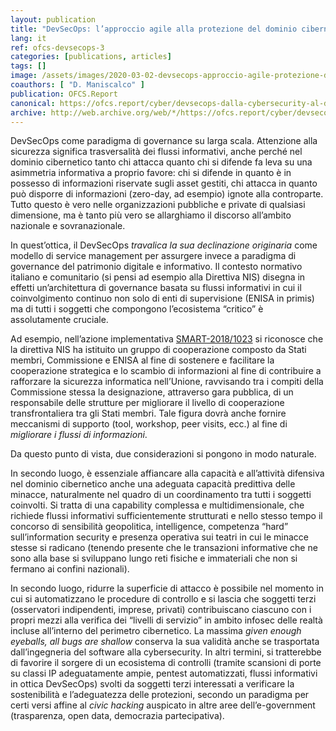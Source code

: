```yaml
---
layout: publication
title: "DevSecOps: l’approccio agile alla protezione del dominio cibernetico – Parte 3"
lang: it
ref: ofcs-devsecops-3
categories: [publications, articles]
tags: []
image: /assets/images/2020-03-02-devsecops-approccio-agile-protezione-dominio-cibernetico-3.jpg
coauthors: [ "D. Maniscalco" ]
publication: OFCS.Report
canonical: https://ofcs.report/cyber/devsecops-dalla-cybersecurity-al-dominio-cibernetico-3/
archive: http://web.archive.org/web/*/https://ofcs.report/cyber/devsecops-dalla-cybersecurity-al-dominio-cibernetico-3/
---
```


DevSecOps come paradigma di governance su larga scala. Attenzione alla sicurezza significa trasversalità dei flussi informativi, anche perché nel dominio cibernetico tanto chi attacca quanto chi si difende fa leva su una asimmetria informativa a proprio favore: chi si difende in quanto è in possesso di informazioni riservate sugli asset gestiti, chi attacca in quanto può disporre di informazioni (zero-day, ad esempio) ignote alla controparte. Tutto questo è vero nelle organizzazioni pubbliche e private di qualsiasi dimensione, ma è tanto più vero se allarghiamo il discorso all’ambito nazionale e sovranazionale.

In quest’ottica, il DevSecOps _travalica la sua declinazione originaria_ come modello di service management per assurgere invece a paradigma di governance del patrimonio digitale e informativo. Il contesto normativo italiano e comunitario (si pensi ad esempio alla Direttiva NIS) disegna in effetti un’architettura di governance basata su flussi informativi in cui il coinvolgimento continuo non solo di enti di supervisione (ENISA in primis) ma di tutti i soggetti che compongono l’ecosistema “critico” è assolutamente cruciale.

Ad esempio, nell’azione implementativa [SMART-2018/1023](https://etendering.ted.europa.eu/cft/cft-display.html?cftId=4426) si riconosce che la direttiva NIS ha istituito un gruppo di cooperazione composto da Stati membri, Commissione e ENISA al fine di sostenere e facilitare la cooperazione strategica e lo scambio di informazioni al fine di contribuire a rafforzare la sicurezza informatica nell’Unione, ravvisando tra i compiti della Commissione stessa la designazione, attraverso gara pubblica, di un responsabile delle strutture per migliorare il livello di cooperazione transfrontaliera tra gli Stati membri. Tale figura dovrà anche fornire meccanismi di supporto (tool, workshop, peer visits, ecc.) al fine di *migliorare i flussi di informazioni*.

Da questo punto di vista, due considerazioni si pongono in modo naturale.

In secondo luogo, è essenziale affiancare alla capacità e all’attività difensiva nel dominio cibernetico anche una adeguata capacità predittiva delle minacce, naturalmente nel quadro di un coordinamento tra tutti i soggetti coinvolti. Si tratta di una capability complessa e multidimensionale, che richiede flussi informativi sufficientemente strutturati e nello stesso tempo il concorso di sensibilità geopolitica, intelligence, competenza “hard” sull’information security e presenza operativa sui teatri in cui le minacce stesse si radicano (tenendo presente che le transazioni informative che ne sono alla base si sviluppano lungo reti fisiche e immateriali che non si fermano ai confini nazionali).

In secondo luogo, ridurre la superficie di attacco è possibile nel momento in cui si automatizzano le procedure di controllo e si lascia che soggetti terzi (osservatori indipendenti, imprese, privati) contribuiscano ciascuno con i propri mezzi alla verifica dei “livelli di servizio” in ambito infosec delle realtà incluse all’interno del perimetro cibernetico. La massima *given enough eyeballs, all bugs are shallow* conserva la sua validità anche se trasportata dall’ingegneria del software alla cybersecurity. In altri termini, si tratterebbe di favorire il sorgere di un ecosistema di controlli (tramite scansioni di porte su classi IP adeguatamente ampie, pentest automatizzati, flussi informativi in ottica DevSecOps) svolti da soggetti terzi interessati a verificare la sostenibilità e l’adeguatezza delle protezioni, secondo un paradigma per certi versi affine al *civic hacking* auspicato in altre aree dell’e-government (trasparenza, open data, democrazia partecipativa).
